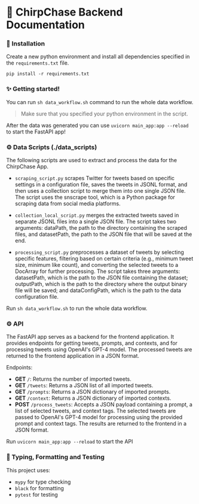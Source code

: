 # 🦤 ChirpChase Backend Documentation

### 🔧 Installation

Create a new python environment and install all dependencies specified in the `requirements.txt` file.

`pip install -r requirements.txt`

### ✨ Getting started!

You can run `sh data_workflow.sh` command to run the whole data workflow.

> Make sure that you specified your python environment in the script.

After the data was generated you can use `uvicorn main_app:app --reload` to start the FastAPI app!

### ⚙️ **Data Scripts** (./data_scripts)

The following scripts are used to extract and process the data for the ChirpChase App.

- `scraping_script.py` scrapes Twitter for tweets based on specific settings in a configuration file, saves the tweets in JSONL format, and then uses a collection script to merge them into one single JSON file. The script uses the snscrape tool, which is a Python package for scraping data from social media platforms.

- `collection_local_script.py` merges the extracted tweets saved in separate JSONL files into a single JSON file. The script takes two arguments: dataPath, the path to the directory containing the scraped files, and datasetPath, the path to the JSON file that will be saved at the end.

- `processing_script.py` preprocesses a dataset of tweets by selecting specific features, filtering based on certain criteria (e.g., minimum tweet size, minimum like count), and converting the selected tweets to a DocArray for further processing. The script takes three arguments: datasetPath, which is the path to the JSON file containing the dataset; outputPath, which is the path to the directory where the output binary file will be saved; and dataConfigPath, which is the path to the data configuration file.

Run `sh data_workflow.sh` to run the whole data workflow.

### ⚙️ **API**

The FastAPI app serves as a backend for the frontend application. It provides endpoints for getting tweets, prompts, and contexts, and for processing tweets using OpenAI's GPT-4 model. The processed tweets are returned to the frontend application in a JSON format.

Endpoints:

- **GET** `/`: Returns the number of imported tweets.
- **GET** `/tweets`: Returns a JSON list of all imported tweets.
- **GET** `/prompts`: Returns a JSON dictionary of imported prompts.
- **GET** `/context`: Returns a JSON dictionary of imported contexts.
- **POST** `/process_tweets`: Accepts a JSON payload containing a prompt, a list of selected tweets, and context tags. The selected tweets are passed to OpenAI's GPT-4 model for processing using the provided prompt and context tags. The results are returned to the frontend in a JSON format.

Run `uvicorn main_app:app --reload` to start the API

### 🧪 Typing, Formatting and Testing

This project uses:

- `mypy` for type checking
- `black` for formatting
- `pytest` for testing
